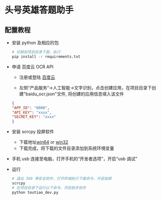 # 头号英雄答题助手

## 配置教程

- 安装 python 及相应的包
	```sh
	# 切换到项目目录下面，执行
	pip install -r requirements.txt
	```
	
- 申请 百度云 OCR API
	
	- 注册或登陆 [百度云](https://login.bce.baidu.com/)
	
	- 左侧“产品服务”->人工智能->文字识别，点击创建应用，在项目目录下创建"baidu_ocr.json"文件, 将创建的应用信息填入该文件
	
	```json
   {
	"APP_ID": "0000",
	"API_KEY": "xxxx",
	"SECRET_KEY": "xxxx"
	}
  ```
	
- 安装 scrcpy 投屏软件
	
	- 下载地址[win64](https://github.com/Genymobile/scrcpy/releases/download/v1.12.1/scrcpy-win64-v1.12.1.zip) or [win32](https://github.com/Genymobile/scrcpy/releases/download/v1.12.1/scrcpy-win32-v1.12.1.zip)
	- 下载完成，将下载的文件目录添加到系统环境变量
	
- 手机 usb 连接至电脑，打开手机的“开发者选项”，开启“usb 调试”

- 运行
	```sh
	# 退出 360 等安全软件，打开终端执行下面命令，开启投屏
	scrcpy
	# 在项目目录下运行以下命令，开启助手软件
	python toutiao_dev.py
	```

